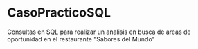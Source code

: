 # CasoPracticoSQL
Consultas en SQL para realizar un analisis en busca de areas de oportunidad en el restaurante "Sabores del Mundo"

